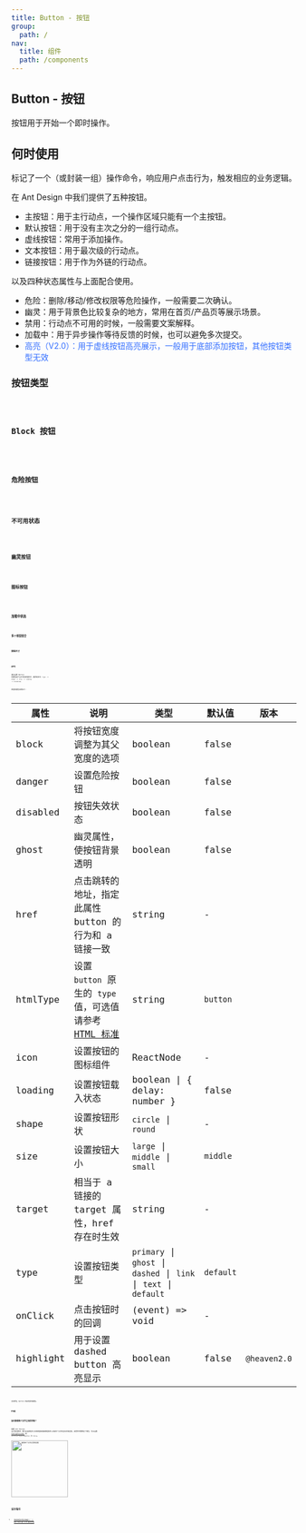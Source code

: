 ```yaml
---
title: Button - 按钮
group:
  path: /
nav:
  title: 组件
  path: /components
---
```


## Button - 按钮

按钮用于开始一个即时操作。

## 何时使用

标记了一个（或封装一组）操作命令，响应用户点击行为，触发相应的业务逻辑。

在 Ant Design 中我们提供了五种按钮。

- 主按钮：用于主行动点，一个操作区域只能有一个主按钮。
- 默认按钮：用于没有主次之分的一组行动点。
- 虚线按钮：常用于添加操作。
- 文本按钮：用于最次级的行动点。
- 链接按钮：用于作为外链的行动点。

以及四种状态属性与上面配合使用。

- 危险：删除/移动/修改权限等危险操作，一般需要二次确认。
- 幽灵：用于背景色比较复杂的地方，常用在首页/产品页等展示场景。
- 禁用：行动点不可用的时候，一般需要文案解释。
- 加载中：用于异步操作等待反馈的时候，也可以避免多次提交。
- <font color="#346fff"> 高亮（V2.0）：用于虚线按钮高亮展示，一般用于底部添加按钮，其他按钮类型无效 </font>

<style>
[class="__dumi-default-layout-content"] .heaven-btn {
  margin-right: 8px;
  margin-bottom: 12px;
}
[class="__dumi-default-layout-content"] .heaven-btn-rtl {
  margin-right: 0;
  margin-left: 8px;
}
[class="__dumi-default-layout-content"] .heaven-btn-group {
  margin-right: 8px;
}
[class="__dumi-default-layout-content"] .heaven-btn-group .heaven-btn {
  margin-right: 0;
}
</style>

### 按钮类型

<code src="./demos/basic.tsx" />

### Block 按钮

<code src="./demos/block.tsx" />

### 危险按钮

<code src="./demos/danger.tsx" />

### 不可用状态

<code src="./demos/disabled.tsx" />

### 幽灵按钮

<code src="./demos/ghost.tsx" />

### 图标按钮

<code src="./demos/icon.tsx" />

<code src="./demos/legacy-group.tsx" />

### 加载中状态

<code src="./demos/loading.tsx" />

### 多个按钮组合

<code src="./demos/multiple.tsx" />

### 按钮尺寸

<code src="./demos/size.tsx" />

## API

通过设置 Button 的属性来产生不同的按钮样式，推荐顺序为：`type` -> `shape` -> `size` -> `loading` -> `disabled`。

按钮的属性说明如下：

| 属性      | 说明                                                                                                                                 | 类型                                                              | 默认值    | 版本         |
| --------- | ------------------------------------------------------------------------------------------------------------------------------------ | ----------------------------------------------------------------- | --------- | ------------ |
| block     | 将按钮宽度调整为其父宽度的选项                                                                                                       | boolean                                                           | false     |              |
| danger    | 设置危险按钮                                                                                                                         | boolean                                                           | false     |              |
| disabled  | 按钮失效状态                                                                                                                         | boolean                                                           | false     |              |
| ghost     | 幽灵属性，使按钮背景透明                                                                                                             | boolean                                                           | false     |              |
| href      | 点击跳转的地址，指定此属性 button 的行为和 a 链接一致                                                                                | string                                                            | -         |              |
| htmlType  | 设置 `button` 原生的 `type` 值，可选值请参考 [HTML 标准](https://developer.mozilla.org/en-US/docs/Web/HTML/Element/button#attr-type) | string                                                            | `button`  |              |
| icon      | 设置按钮的图标组件                                                                                                                   | ReactNode                                                         | -         |              |
| loading   | 设置按钮载入状态                                                                                                                     | boolean \| { delay: number }                                      | false     |              |
| shape     | 设置按钮形状                                                                                                                         | `circle` \| `round`                                               | -         |              |
| size      | 设置按钮大小                                                                                                                         | `large` \| `middle` \| `small`                                    | `middle`  |              |
| target    | 相当于 a 链接的 target 属性，href 存在时生效                                                                                         | string                                                            | -         |              |
| type      | 设置按钮类型                                                                                                                         | `primary` \| `ghost` \| `dashed` \| `link` \| `text` \| `default` | `default` |              |
| onClick   | 点击按钮时的回调                                                                                                                     | (event) => void                                                   | -         |              |
| highlight | 用于设置 dashed button 高亮显示                                                                                                      | boolean                                                           | false     | `@heaven2.0` |

支持原生 button 的其他所有属性。

## FAQ

### 如何移除两个汉字之间的空格？

根据 Ant Design 设计规范要求，我们会在按钮内(文本按钮和链接按钮除外)只有两个汉字时自动添加空格，如果你不需要这个特性，可以设置 [ConfigProvider](/components/config-provider/#API) 的 `autoInsertSpaceInButton` 为 `false`。

<img src="https://gw.alipayobjects.com/zos/antfincdn/MY%26THAPZrW/38f06cb9-293a-4b42-b183-9f443e79ffea.png" style="box-shadow: none; margin: 0; width: 100px" alt="移除两个汉字之间的空格"  />

<style>
[id^="components-button-demo-"] .heaven-btn {
  margin-right: 8px;
  margin-bottom: 12px;
}
[id^="components-button-demo-"] .heaven-btn-rtl {
  margin-right: 0;
  margin-left: 8px;
}
[id^="components-button-demo-"] .heaven-btn-group > .heaven-btn {
  margin-right: 0;
}
[data-theme="dark"] .site-button-ghost-wrapper {
  background: rgba(255, 255, 255, 0.2);
}
</style>

## 设计指引

- [我的按钮究竟该放哪儿！？| Ant Design 4.0 系列分享](https://zhuanlan.zhihu.com/p/109644406)
